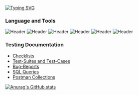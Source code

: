 
<a href="https://git.io/typing-svg"><img src="https://readme-typing-svg.herokuapp.com?font=Fira+Code&pause=1000&center=%D0%9B%D0%9E%D0%96%D0%AC&vCenter=%D0%9B%D0%9E%D0%96%D0%AC&repeat=%D0%9B%D0%9E%D0%96%D0%AC&width=435&lines=Hi+there%F0%9F%91%8B;I+am+a+beginner+QA+Engineer;Here+are+examples+of+my+work+on+key+skills;I+hope+this+will+interest+you!;%F0%9F%98%89" alt="Typing SVG" /></a>


### Language and Tools

![Header](https://img.shields.io/badge/Postman-808080?style=for-the-badge&logo=postman&logoColor=f76935)
![Header](https://img.shields.io/badge/Github-808080?style=for-the-badge&logo=github&logoColor=8cc4d7)
![Header](https://img.shields.io/badge/SQLite-808080?style=for-the-badge&logo=mysql&logoColor=00618a)
![Header](https://img.shields.io/badge/DevTools-808080?style=for-the-badge&logo=googlechrome&logoColor=2674f2)
![Header](https://img.shields.io/badge/Java-808080?style=for-the-badge&logo=java&logoColor=00618a)
![Header](https://img.shields.io/badge/HTML-808080?style=for-the-badge&logo=HTML&logoColor=00618a)



### Testing Documentation

- [Checklists](https://github.com/EgorHab)
- [Test-Suites and Test-Cases](https://github.com/EgorHab)
- [Bug-Reports](https://github.com/EgorHab)
- [SQL Queries](https://github.com/EgorHab)
- [Postman Collections](https://github.com/EgorHab)


















[![Anurag's GitHub stats](https://github-readme-stats.vercel.app/api?username=EgorHab)](https://github.com/anuraghazra/github-readme-stats)

